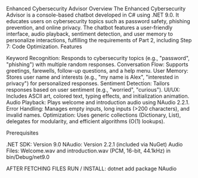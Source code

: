 Enhanced Cybersecurity Advisor
Overview
The Enhanced Cybersecurity Advisor is a console-based chatbot developed in C# using .NET 9.0. It educates users on cybersecurity topics such as password safety, phishing prevention, and online privacy. The chatbot features a user-friendly interface, audio playback, sentiment detection, and user memory to personalize interactions, fulfilling the requirements of Part 2, including Step 7: Code Optimization.
Features

Keyword Recognition: Responds to cybersecurity topics (e.g., "password", "phishing") with multiple random responses.
Conversation Flow: Supports greetings, farewells, follow-up questions, and a help menu.
User Memory: Stores user name and interests (e.g., "my name is Alex", "interested in privacy") for personalized responses.
Sentiment Detection: Tailors responses based on user sentiment (e.g., "worried", "curious").
UI/UX: Includes ASCII art, colored text, typing effects, and initialization animation.
Audio Playback: Plays welcome and introduction audio using NAudio 2.2.1.
Error Handling: Manages empty inputs, long inputs (>200 characters), and invalid names.
Optimization: Uses generic collections (Dictionary, List), delegates for modularity, and efficient algorithms (O(1) lookups).

Prerequisites

.NET SDK: Version 9.0
NAudio: Version 2.2.1 (included via NuGet)
Audio Files: Welcome.wav and introduction.wav (PCM, 16-bit, 44.1kHz) in bin/Debug/net9.0


AFTER FETCHING FILES RUN / INSTALL:
dotnet add package NAudio

